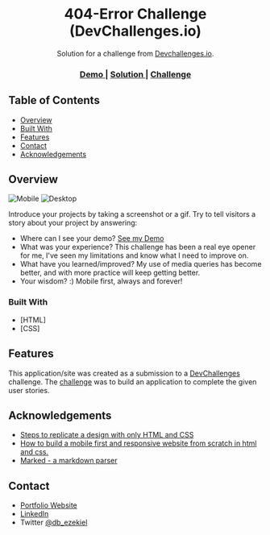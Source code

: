 <!-- Please update value in the {}  -->

<h1 align="center">404-Error Challenge (DevChallenges.io)</h1>

<div align="center">
   Solution for a challenge from  <a href="http://devchallenges.io" target="_blank">Devchallenges.io</a>.
</div>

<div align="center">
  <h3>
    <a href="https://https://404challeng.netlify.app/">
      Demo
    </a>
    <span> | </span>
    <a href="https://github.com/Lipkis/404-error-challenge/">
      Solution
    </a>
    <span> | </span>
    <a href="https://devchallenges.io/challenges/wBunSb7FPrIepJZAg0sY">
      Challenge
    </a>
  </h3>
</div>

<!-- TABLE OF CONTENTS -->

## Table of Contents

- [Overview](#overview)
- [Built With](#built-with)
- [Features](#features)
- [Contact](#contact)
- [Acknowledgements](#acknowledgements)

<!-- OVERVIEW -->

## Overview

![Mobile](https://github.com/Lipkis/404-error-challenge/blob/main/images/screenshots/404mobile.png)
![Desktop](https://github.com/Lipkis/404-error-challenge/blob/main/images/screenshots/404desktop.jpg)

Introduce your projects by taking a screenshot or a gif. Try to tell visitors a story about your project by answering:

- Where can I see your demo?
  [See my Demo](https://github.com/Lipkis/404-error-challenge/)
- What was your experience?
  This challenge has been a real eye opener for me, I've seen my limitations and know what I need to improve on.
- What have you learned/improved?
  My use of media queries has become better, and with more practice will keep getting better.
- Your wisdom? :)
  Mobile first, always and forever!

### Built With

<!-- This section should list any major frameworks that you built your project using. Here are a few examples.-->

- [HTML]
- [CSS]

## Features

<!-- List the features of your application or follow the template. Don't share the figma file here :) -->

This application/site was created as a submission to a [DevChallenges](https://devchallenges.io/challenges) challenge. The [challenge](https://devchallenges.io/challenges/wBunSb7FPrIepJZAg0sY) was to build an application to complete the given user stories.

## Acknowledgements

<!-- This section should list any articles or add-ons/plugins that helps you to complete the project. This is optional but it will help you in the future. For exmpale -->

- [Steps to replicate a design with only HTML and CSS](https://devchallenges-blogs.web.app/how-to-replicate-design/)
- [How to build a mobile first and responsive website from scratch in html and css.](https://www.oakharborwebdesigns.com/blog/articles/how-to-build-a-responsive-mobile-first-website-from-scratch.html#blog-post)
- [Marked - a markdown parser](https://github.com/chjj/marked)

## Contact

- [Portfolio Website](https://www.danielezekiel.me)
- [LinkedIn](https://linkedin.com/in/db-ezekiel)
- Twitter [@db_ezekiel](https://twitter.com/db_ezekiel)
